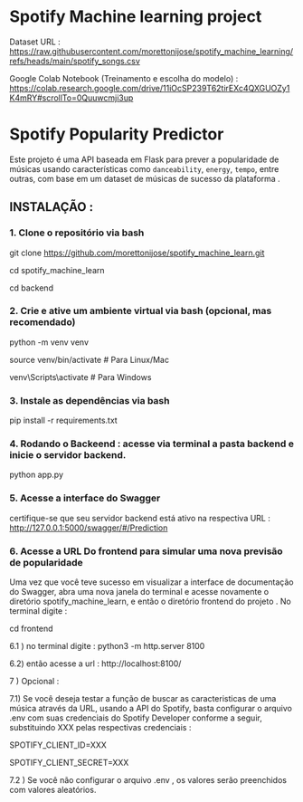 # Spotify Machine learning project

Dataset URL : https://raw.githubusercontent.com/morettonijose/spotify_machine_learning/refs/heads/main/spotify_songs.csv 

Google Colab Notebook (Treinamento e escolha do modelo) : https://colab.research.google.com/drive/11iOcSP239T62tirEXc4QXGUOZy1K4mRY#scrollTo=0Quuwcmji3up

# Spotify Popularity Predictor

Este projeto é uma API baseada em Flask para prever a popularidade de músicas usando características como `danceability`, `energy`, `tempo`, entre outras, com base em um  dataset de músicas de sucesso da plataforma  .

## INSTALAÇÃO : 

### 1. Clone o repositório via bash

git clone https://github.com/morettonijose/spotify_machine_learn.git

cd spotify_machine_learn

cd backend

### 2. Crie e ative um ambiente virtual via bash (opcional, mas recomendado)

python -m venv venv

source venv/bin/activate  # Para Linux/Mac

venv\Scripts\activate  # Para Windows

###  3. Instale as dependências via bash

pip install -r requirements.txt

###  4. Rodando o Backeend  : acesse via terminal a pasta backend e inicie o servidor backend. 

python app.py

###  5. Acesse a interface do Swagger

certifique-se que seu servidor backend está ativo na respectiva URL : http://127.0.0.1:5000/swagger/#/Prediction

###  6. Acesse a URL Do frontend para simular uma nova previsão de popularidade

Uma vez que você teve sucesso em visualizar a interface de documentação do Swagger, abra uma nova janela do terminal e acesse novamente o diretório spotify_machine_learn, e então o diretório frontend do projeto . No terminal digite :

cd frontend


6.1 ) no terminal digite : python3 -m http.server 8100

6.2) então acesse a url : http://localhost:8100/ 

7 ) Opcional  : 

7.1) Se você deseja testar a função de buscar as caracteristicas de uma música através da URL, usando a  API do Spotify, basta configurar o arquivo .env com suas credenciais do Spotify Developer conforme a seguir, substituindo XXX pelas respectivas credenciais  : 

SPOTIFY_CLIENT_ID=XXX

SPOTIFY_CLIENT_SECRET=XXX

7.2 ) Se você não configurar o arquivo .env , os valores serão preenchidos com valores aleatórios. 
    


